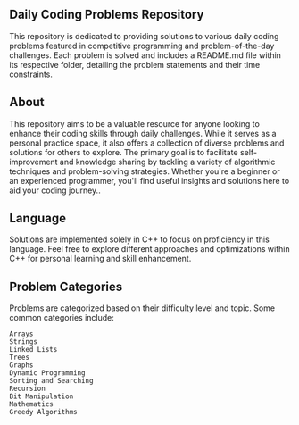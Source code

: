 <h2><strong>Daily Coding Problems Repository</strong></h2>

This repository is dedicated to providing solutions to various daily coding problems featured in competitive programming and problem-of-the-day challenges. Each problem is solved and includes a README.md file within its respective folder, detailing the problem statements and their time constraints.

<h2><strong>About</strong></h2>

This repository aims to be a valuable resource for anyone looking to enhance their coding skills through daily challenges. While it serves as a personal practice space, it also offers a collection of diverse problems and solutions for others to explore. The primary goal is to facilitate self-improvement and knowledge sharing by tackling a variety of algorithmic techniques and problem-solving strategies. Whether you're a beginner or an experienced programmer, you'll find useful insights and solutions here to aid your coding journey..

<h2><strong>Language</strong></h2>

Solutions are implemented solely in C++ to focus on proficiency in this language. Feel free to explore different approaches and optimizations within C++ for personal learning and skill enhancement.

<h2><strong>Problem Categories</strong></h2>

Problems are categorized based on their difficulty level and topic. Some common categories include:

    Arrays
    Strings
    Linked Lists
    Trees
    Graphs
    Dynamic Programming
    Sorting and Searching
    Recursion
    Bit Manipulation
    Mathematics
    Greedy Algorithms
